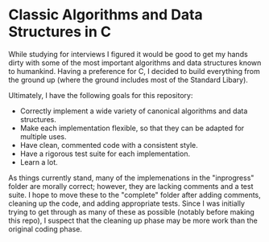 # Classic Algorithms and Data Structures in C

While studying for interviews I figured it would be good to get my hands dirty with some of the most important algorithms and data structures known to humankind. Having a preference for C, I decided to build everything from the ground up (where the ground includes most of the Standard Libary). 

Ultimately, I have the following goals for this repository:
* Correctly implement a wide variety of canonical algorithms and data structures.
* Make each implementation flexible, so that they can be adapted for multiple uses.
* Have clean, commented code with a consistent style.
* Have a rigorous test suite for each implementation.
* Learn a lot.

As things currently stand, many of the implemenations in the "inprogress" folder are morally correct; however, they are lacking comments and a test suite. I hope to move these to the "complete" folder after adding comments, cleaning up the code, and adding appropriate tests. Since I was initially trying to get through as many of these as possible (notably before making this repo), I suspect that the cleaning up phase may be more work than the original coding phase.